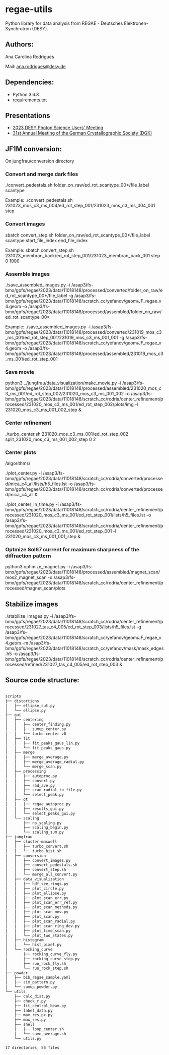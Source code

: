 # regae-utils

Python library for data analysis from REGAE - Deutsches Elektronen-Synchrotron (DESY).

## Authors:

Ana Carolina Rodrigues

Mail: ana.rodrigues@desy.de

## Dependencies:

* Python 3.6.8
* requirements.txt

## Presentations
* [2023 DESY Photon Science Users' Meeting](https://docs.google.com/presentation/d/1S-YqJeze92365XabdoEd3j7OTx5JPxzq/edit?usp=share_link&ouid=114932358786595754679&rtpof=true&sd=true)
* [31st Annual Meeting of the German Crystallographic Society (DGK)](https://drive.google.com/file/d/1E2R4qOpr187P8h0Y6hYb5KgN8hUr4lbU/view?usp=share_link)

## JF1M conversion:

On jungfrau/conversion directory


### Convert and merge dark files

./convert_pedestals.sh folder_on_raw/ed_rot_scantype_00*/file_label scantype

Example:
./convert_pedestals.sh 231023_mos_c3_ms_004/ed_rot_step_001/231023_mos_c3_ms_004_001 step

### Convert images


sbatch convert_step.sh folder_on_raw/ed_rot_scantype_00*/file_label scantype start_file_index end_file_index

Example:
sbatch convert_step.sh 231023_membran_back/ed_rot_step_001/231023_membran_back_001 step 0 1000

### Assemble images

./save_assembled_images.py -i /asap3/fs-bmx/gpfs/regae/2023/data/11018148/processed/converted/folder_on_raw/ed_rot_scantype_00*/file_label -g /asap3/fs-bmx/gpfs/regae/2023/data/11018148/scratch_cc/yefanov/geom/JF_regae_v4.geom -o /asap3/fs-bmx/gpfs/regae/2023/data/11018148/processed/assembled/folder_on_raw/ed_rot_scantype_00*

Example:
./save_assembled_images.py -i /asap3/fs-bmx/gpfs/regae/2023/data/11018148/processed/converted/231019_mos_c3_ms_001/ed_rot_step_001/231019_mos_c3_ms_001_001 -g /asap3/fs-bmx/gpfs/regae/2023/data/11018148/scratch_cc/yefanov/geom/JF_regae_v4.geom -o /asap3/fs-bmx/gpfs/regae/2023/data/11018148/processed/assembled/231019_mos_c3_ms_001/ed_rot_step_001 


### Save movie

python3 ../jungfrau/data_visualization/make_movie.py -i /asap3/fs-bmx/gpfs/regae/2023/data/11018148/processed/assembled/231020_mos_c3_ms_001/ed_rot_step_002/231020_mos_c3_ms_001_002 -o /asap3/fs-bmx/gpfs/regae/2023/data/11018148/scratch_cc/rodria/center_refinement/processed/231020_mos_c3_ms_001/ed_rot_step_002/plots/img -l 231020_mos_c3_ms_001_002_step &

### Center refinement
./turbo_center.sh 231020_mos_c3_ms_001/ed_rot_step_002 split_231020_mos_c3_ms_001_002_step 0 2

### Center plots

/algorithms/

./plot_center.py -i /asap3/fs-bmx/gpfs/regae/2023/data/11018148/scratch_cc/rodria/converted/processed/mica_c4_all/lists/h5_files.lst -o /asap3/fs-bmx/gpfs/regae/2023/data/11018148/scratch_cc/rodria/converted/processed/mica_c4_all &


./plot_center_in_time.py -i /asap3/fs-bmx/gpfs/regae/2023/data/11018148/scratch_cc/rodria/center_refinement/processed/231020_mos_c3_ms_001/ed_rot_step_001/lists/h5_files.lst -o /asap3/fs-bmx/gpfs/regae/2023/data/11018148/scratch_cc/rodria/center_refinement/processed/231020_mos_c3_ms_001/ed_rot_step_001 -l 231020_mos_c3_ms_001_001_step &


### Optmize Sol67 current for maximum sharpness of the diffraction pattern

python3 optimize_magnet.py -i /asap3/fs-bmx/gpfs/regae/2023/data/11018148/processed/assembled/magnet_scan/mos2_magnet_scan -o /asap3/fs-bmx/gpfs/regae/2023/data/11018148/scratch_cc/rodria/center_refinement/processed/magnet_scan/plots

## Stabilize images
./stabilize_images.py -i /asap3/fs-bmx/gpfs/regae/2023/data/11018148/scratch_cc/rodria/center_refinement/processed/231027_tas_c4_005/ed_rot_step_003/lists/h5_files.lst -g  /asap3/fs-bmx/gpfs/regae/2023/data/11018148/scratch_cc/yefanov/geom/JF_regae_v4.geom -m /asap3/fs-bmx/gpfs/regae/2023/data/11018148/scratch_cc/yefanov/mask/mask_edges.h5 -o /asap3/fs-bmx/gpfs/regae/2023/data/11018148/scratch_cc/rodria/center_refinement/processed/refined/231027_tas_c4_005/ed_rot_step_003  &

## Source code structure:


```bash

scripts
├── distortions
│   ├── ellipse_cut.py
│   └── ellipse.py
├── gui
│   ├── centering
│   │   ├── center_finding.py
│   │   ├── sumup_center.py
│   │   └── turbo-center-v0
│   ├── fit
│   │   ├── fit_peaks_gaus_lin.py
│   │   └── fit_peaks_gaus.py
│   ├── merge
│   │   ├── merge_average.py
│   │   ├── merge_average_radial.py
│   │   └── merge_scan.py
│   ├── processing
│   │   ├── autoproc.py
│   │   ├── convert.py
│   │   ├── rad_ave.py
│   │   ├── scan_radial_to_file.py
│   │   └── select_peak.py
│   ├── qt
│   │   ├── regae_autoproc.py
│   │   ├── results_gui.py
│   │   └── select_peaks_gui.py
│   └── scaling
│       ├── no_scaling.py
│       ├── scaling_begin.py
│       └── scaling_sum.py
├── jungfrau
│   ├── cluster-maxwell
│   │   ├── turbo_convert.sh
│   │   └── turbo_hist.sh
│   ├── conversion
│   │   ├── convert_images.py
│   │   ├── convert_pedestals.sh
│   │   ├── convert_step.sh
│   │   └── merge_all_convert.py
│   ├── data_visualization
│   │   ├── hdf_see_rings.py
│   │   ├── plot_circle.py
│   │   ├── plot_ellipse.py
│   │   ├── plot_scan_err.py
│   │   ├── plot_scan_err_ref.py
│   │   ├── plot_scan_methods.py
│   │   ├── plot_scan_mov.py
│   │   ├── plot_scan.py
│   │   ├── plot_scan_radial.py
│   │   ├── plot_scan_ring_dev.py
│   │   ├── plot_time_scan.py
│   │   └── plot_two_states.py
│   ├── histogram
│   │   └── hist_pixel.py
│   └── rocking_curve
│       ├── rocking_curve_fly.py
│       ├── rocking_curve_step.py
│       ├── run_rock_fly.sh
│       └── run_rock_step.sh
├── powder
│   ├── bib_regae_sample.yaml
│   ├── sim_pattern.py
│   └── sumup_powder.py
└── utils
    ├── calc_dist.py
    ├── check_r.py
    ├── fit_central_beam.py
    ├── label_data.py
    ├── max_res_px.py
    ├── max_res.py
    ├── shell
    │   ├── loop_center.sh
    │   └── save_average.sh
    └── utils.py

17 directories, 56 files

```
